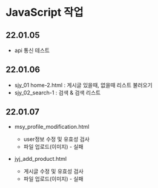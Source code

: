 # JavaScript 작업
## 22.01.05 
- api 통신 테스트

## 22.01.06 
- sjy_01 home-2.html : 게시글 있을때, 없을때 리스트 불러오기
- sjy_02_search-1 : 검색 & 검색 리스트


## 22.01.07
- msy_profile_modification.html
    - user정보 수정 및 유효성 검사
    - 파일 업로드(이미지) - 실패

- jyj_add_product.html
    - 게시글 수정 및 유효성 검사
    - 파일 업로드(이미지) - 실패